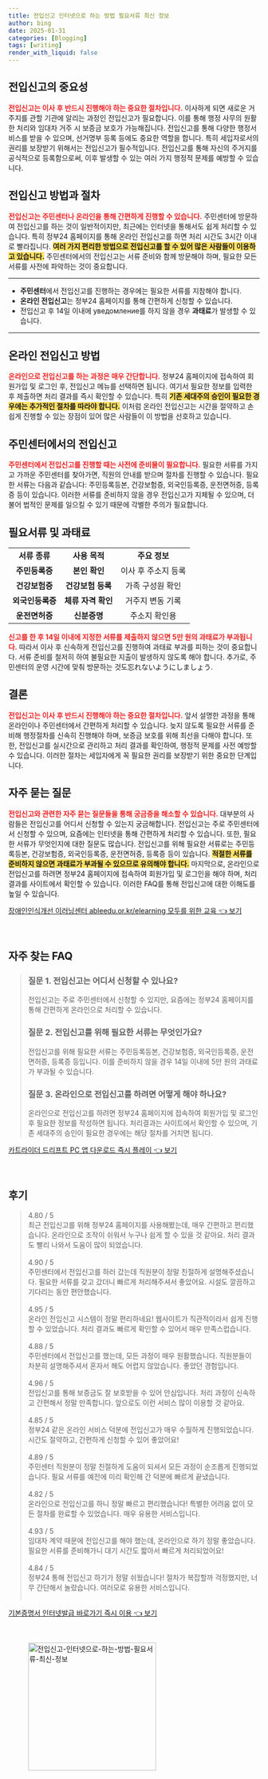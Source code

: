 ```yaml
---
title: 전입신고 인터넷으로 하는 방법 필요서류 최신 정보
author: bing
date: 2025-01-31
categories: [Blogging]
tags: [writing]
render_with_liquid: false
---
```



<h2 id='전입신고의 중요성'>전입신고의 중요성</h2>

<p><b><span style="color: #ee2323;">전입신고는 이사 후 반드시 진행해야 하는 중요한 절차입니다.</span></b> 이사하게 되면 새로운 거주지를 관할 기관에 알리는 과정인 전입신고가 필요합니다. 이를 통해 행정 사무의 원활한 처리와 임대차 거주 시 보증금 보호가 가능해집니다. 전입신고를 통해 다양한 행정서비스를 받을 수 있으며, 선거명부 등록 등에도 중요한 역할을 합니다. 특히 세입자로서의 권리를 보장받기 위해서는 전입신고가 필수적입니다. 전입신고를 통해 자신의 주거지를 공식적으로 등록함으로써, 이후 발생할 수 있는 여러 가지 행정적 문제를 예방할 수 있습니다.</p>

<h2 id='전입신고 방법과 절차'>전입신고 방법과 절차</h2>

<p><b><span style="color: #ee2323;">전입신고는 주민센터나 온라인을 통해 간편하게 진행할 수 있습니다.</span></b> 주민센터에 방문하여 전입신고를 하는 것이 일반적이지만, 최근에는 인터넷을 통해서도 쉽게 처리할 수 있습니다. 특히 정부24 홈페이지를 통해 온라인 전입신고를 하면 처리 시간도 3시간 이내로 빨라집니다. <b><span style="background-color: #ffe066;">여러 가지 편리한 방법으로 전입신고를 할 수 있어 많은 사람들이 이용하고 있습니다.</span></b> 주민센터에서의 전입신고는 서류 준비와 함께 방문해야 하며, 필요한 모든 서류를 사전에 파악하는 것이 중요합니다.</p>

<hr />

<ul>
    <li><b>주민센터</b>에서 전입신고를 진행하는 경우에는 필요한 서류를 지참해야 합니다.</li>
    <li><b>온라인 전입신고</b>는 정부24 홈페이지를 통해 간편하게 신청할 수 있습니다.</li>
    <li>전입신고 후 14일 이내에 уведомление를 하지 않을 경우 <b>과태료</b>가 발생할 수 있습니다.</li>
</ul>

<hr />

<h2 id='온라인 전입신고 방법'>온라인 전입신고 방법</h2>

<p><b><span style="color: #ee2323;">온라인으로 전입신고를 하는 과정은 매우 간단합니다.</span></b> 정부24 홈페이지에 접속하여 회원가입 및 로그인 후, 전입신고 메뉴를 선택하면 됩니다. 여기서 필요한 정보를 입력한 후 제출하면 처리 결과를 즉시 확인할 수 있습니다. 특히 <b><span style="background-color: #ffe066;">기존 세대주의 승인이 필요한 경우에는 추가적인 절차를 따라야 합니다.</span></b> 이처럼 온라인 전입신고는 시간을 절약하고 손쉽게 진행할 수 있는 장점이 있어 많은 사람들이 이 방법을 선호하고 있습니다.</p>

<h2 id='주민센터에서의 전입신고'>주민센터에서의 전입신고</h2>

<p><b><span style="color: #ee2323;">주민센터에서 전입신고를 진행할 때는 사전에 준비물이 필요합니다.</span></b> 필요한 서류를 가지고 가까운 주민센터를 찾아가면, 직원의 안내를 받으며 절차를 진행할 수 있습니다. 필요한 서류는 다음과 같습니다: 주민등록등본, 건강보험증, 외국인등록증, 운전면허증, 등록증 등이 있습니다. 이러한 서류를 준비하지 않을 경우 전입신고가 지체될 수 있으며, 더불어 법적인 문제를 일으킬 수 있기 때문에 각별한 주의가 필요합니다.</p>

<h2 id='필요서류 및 과태료'>필요서류 및 과태료</h2>

<table>
    <tr>
        <td style="text-align: center; height: 17px;"><b>서류 종류</b></td>
        <td style="text-align: center; height: 17px;"><b>사용 목적</b></td>
        <td style="text-align: center; height: 17px;"><b>주요 정보</b></td>
    </tr>
    <tr>
        <td style="text-align: center; height: 17px;"><b>주민등록증</b></td>
        <td style="text-align: center; height: 17px;"><b>본인 확인</b></td>
        <td style="text-align: center; height: 17px;">이사 후 주소지 등록</td>
    </tr>
    <tr>
        <td style="text-align: center; height: 17px;"><b>건강보험증</b></td>
        <td style="text-align: center; height: 17px;"><b>건강보험 등록</b></td>
        <td style="text-align: center; height: 17px;">가족 구성원 확인</td>
    </tr>
    <tr>
        <td style="text-align: center; height: 17px;"><b>외국인등록증</b></td>
        <td style="text-align: center; height: 17px;"><b>체류 자격 확인</b></td>
        <td style="text-align: center; height: 17px;">거주지 변동 기록</td>
    </tr>
    <tr>
        <td style="text-align: center; height: 17px;"><b>운전면허증</b></td>
        <td style="text-align: center; height: 17px;"><b>신분증명</b></td>
        <td style="text-align: center; height: 17px;">주소지 확인용 </td>
    </tr>
</table>

<p><b><span style="color: #ee2323;">신고를 한 후 14일 이내에 지정한 서류를 제출하지 않으면 5만 원의 과태료가 부과됩니다.</span></b> 따라서 이사 후 신속하게 전입신고를 진행하여 과태료 부과를 피하는 것이 중요합니다. 서류 준비를 철저히 하여 불필요한 지출이 발생하지 않도록 해야 합니다. 추가로, 주민센터의 운영 시간에 맞춰 방문하는 것도忘れないようにしましょう.</p>

<h2 id='결론'>결론</h2>

<p><b><span style="color: #ee2323;">전입신고는 이사 후 반드시 진행해야 하는 중요한 절차입니다.</span></b> 앞서 설명한 과정을 통해 온라인이나 주민센터에서 간편하게 처리할 수 있습니다. 늦지 않도록 필요한 서류를 준비해 행정절차를 신속히 진행해야 하며, 보증금 보호를 위해 최선을 다해야 합니다. 또한, 전입신고를 실시간으로 관리하고 처리 결과를 확인하여, 행정적 문제를 사전 예방할 수 있습니다. 이러한 절차는 세입자에게 꼭 필요한 권리를 보장받기 위한 중요한 단계입니다.</p>

<h2 id='자주 묻는 질문'>자주 묻는 질문</h2>

<p><b><span style="color: #ee2323;">전입신고와 관련한 자주 묻는 질문들을 통해 궁금증을 해소할 수 있습니다.</span></b> 대부분의 사람들은 전입신고를 어디서 신청할 수 있는지 궁금해합니다. 전입신고는 주로 주민센터에서 신청할 수 있으며, 요즘에는 인터넷을 통해 간편하게 처리할 수 있습니다. 또한, 필요한 서류가 무엇인지에 대한 질문도 많습니다. 전입신고를 위해 필요한 서류로는 주민등록등본, 건강보험증, 외국인등록증, 운전면허증, 등록증 등이 있습니다. <b><span style="background-color: #ffe066;">적절한 서류를 준비하지 않으면 과태료가 부과될 수 있으므로 유의해야 합니다.</span></b> 마지막으로, 온라인으로 전입신고를 하려면 정부24 홈페이지에 접속하여 회원가입 및 로그인을 해야 하며, 처리 결과를 사이트에서 확인할 수 있습니다. 이러한 FAQ를 통해 전입신고에 대한 이해도를 높일 수 있습니다.</p>


<p><a class="click-button" title="장애인인식개선 이러닝센터 ableedu.or.kr/elearning 모두를 위한 교육" href="https://greenforu.github.io/posts/%EC%9E%A5%EC%95%A0%EC%9D%B8%EC%9D%B8%EC%8B%9D%EA%B0%9C%EC%84%A0-%EC%9D%B4%EB%9F%AC%EB%8B%9D%EC%84%BC%ED%84%B0-ableedu.or.krelearning-%EB%AA%A8%EB%91%90%EB%A5%BC-%EC%9C%84%ED%95%9C-%EA%B5%90%EC%9C%A1/" rel="dofollow">장애인인식개선 이러닝센터 ableedu.or.kr/elearning 모두를 위한 교육 👈 보기</a></p><br>
<h2 id='자주_찾는_FAQ'>자주 찾는 FAQ</h2>
<div itemscope="" itemtype="https://schema.org/FAQPage"> 
<blockquote> 
<div itemscope="" itemprop="mainEntity" itemtype="https://schema.org/Question"> 
<h3 itemprop="name">질문 1. 전입신고는 어디서 신청할 수 있나요?</h3> 
<div itemscope="" itemprop="acceptedAnswer" itemtype="https://schema.org/Answer"> 
<span itemprop="text"> 
<p>전입신고는 주로 주민센터에서 신청할 수 있지만, 요즘에는 정부24 홈페이지를 통해 간편하게 온라인으로 처리할 수 있습니다.</p> 
</span> 
</div> 
</div> 
<div itemscope="" itemprop="mainEntity" itemtype="https://schema.org/Question"> 
<h3 itemprop="name">질문 2. 전입신고를 위해 필요한 서류는 무엇인가요?</h3> 
<div itemscope="" itemprop="acceptedAnswer" itemtype="https://schema.org/Answer"> 
<span itemprop="text"> 
<p>전입신고를 위해 필요한 서류는 주민등록등본, 건강보험증, 외국인등록증, 운전면허증, 등록증 등입니다. 이를 준비하지 않을 경우 14일 이내에 5만 원의 과태료가 부과될 수 있습니다.</p> 
</span> 
</div> 
</div> 
<div itemscope="" itemprop="mainEntity" itemtype="https://schema.org/Question"> 
<h3 itemprop="name">질문 3. 온라인으로 전입신고를 하려면 어떻게 해야 하나요?</h3> 
<div itemscope="" itemprop="acceptedAnswer" itemtype="https://schema.org/Answer"> 
<span itemprop="text"> 
<p>온라인으로 전입신고를 하려면 정부24 홈페이지에 접속하여 회원가입 및 로그인 후 필요한 정보를 작성하면 됩니다. 처리결과는 사이트에서 확인할 수 있으며, 기존 세대주의 승인이 필요한 경우에는 해당 절차를 거치면 됩니다.</p> 
</span> 
</div> 
</div> 
</blockquote> 
</div>
<p><a class="click-button" title="카트라이더 드리프트 PC 앱 다운로드 즉시 플레이" href="https://greenforu.github.io/posts/%EC%B9%B4%ED%8A%B8%EB%9D%BC%EC%9D%B4%EB%8D%94-%EB%93%9C%EB%A6%AC%ED%94%84%ED%8A%B8-PC-%EC%95%B1-%EB%8B%A4%EC%9A%B4%EB%A1%9C%EB%93%9C-%EC%A6%89%EC%8B%9C-%ED%94%8C%EB%A0%88%EC%9D%B4/" rel="dofollow">카트라이더 드리프트 PC 앱 다운로드 즉시 플레이 👈 보기</a></p><br>
<h2 id='후기'>후기</h2>
<div itemscope itemtype="https://schema.org/Product">
  <blockquote>
  <div itemprop="review" itemscope itemtype="https://schema.org/Review">
      <div itemprop="reviewRating" itemscope itemtype="https://schema.org/Rating"> <span itemprop="ratingValue">4.80</span> / <span itemprop="bestRating">5</span> </div>
      <span itemprop="reviewBody">최근 전입신고를 위해 정부24 홈페이지를 사용해봤는데, 매우 간편하고 편리했습니다. 온라인으로 조작이 쉬워서 누구나 쉽게 할 수 있을 것 같아요. 처리 결과도 빨리 나와서 도움이 많이 되었습니다. </span>
  </div>
  <br>
  <div itemprop="review" itemscope itemtype="https://schema.org/Review">
      <div itemprop="reviewRating" itemscope itemtype="https://schema.org/Rating"> <span itemprop="ratingValue">4.90</span> / <span itemprop="bestRating">5</span> </div>
      <span itemprop="reviewBody">주민센터에서 전입신고를 하러 갔는데 직원분이 정말 친절하게 설명해주셨습니다. 필요한 서류를 갖고 갔더니 빠르게 처리해주셔서 좋았어요. 시설도 깔끔하고 기다리는 동안 편안했습니다.</span>
  </div>
  <br>
  <div itemprop="review" itemscope itemtype="https://schema.org/Review">
      <div itemprop="reviewRating" itemscope itemtype="https://schema.org/Rating"> <span itemprop="ratingValue">4.95</span> / <span itemprop="bestRating">5</span> </div>
      <span itemprop="reviewBody">온라인 전입신고 시스템이 정말 편리하네요! 웹사이트가 직관적이라서 쉽게 진행할 수 있었습니다. 처리 결과도 빠르게 확인할 수 있어서 매우 만족스럽습니다.</span>
  </div>
  <br>
  <div itemprop="review" itemscope itemtype="https://schema.org/Review">
      <div itemprop="reviewRating" itemscope itemtype="https://schema.org/Rating"> <span itemprop="ratingValue">4.88</span> / <span itemprop="bestRating">5</span> </div>
      <span itemprop="reviewBody">주민센터에서 전입신고를 했는데, 모든 과정이 매우 원활했습니다. 직원분들이 차분히 설명해주셔서 혼자서 해도 어렵지 않았습니다. 좋았던 경험입니다.</span>
  </div>
  <br>
  <div itemprop="review" itemscope itemtype="https://schema.org/Review">
      <div itemprop="reviewRating" itemscope itemtype="https://schema.org/Rating"> <span itemprop="ratingValue">4.96</span> / <span itemprop="bestRating">5</span> </div>
      <span itemprop="reviewBody">전입신고를 통해 보증금도 잘 보호받을 수 있어 안심입니다. 처리 과정이 신속하고 간편해서 정말 만족합니다. 앞으로도 이런 서비스 많이 이용할 것 같아요.</span>
  </div>
  <br>
  <div itemprop="review" itemscope itemtype="https://schema.org/Review">
      <div itemprop="reviewRating" itemscope itemtype="https://schema.org/Rating"> <span itemprop="ratingValue">4.85</span> / <span itemprop="bestRating">5</span> </div>
      <span itemprop="reviewBody">정부24 같은 온라인 서비스 덕분에 전입신고가 매우 수월하게 진행되었습니다. 시간도 절약하고, 간편하게 신청할 수 있어 좋았어요!</span>
  </div>
  <br>
  <div itemprop="review" itemscope itemtype="https://schema.org/Review">
      <div itemprop="reviewRating" itemscope itemtype="https://schema.org/Rating"> <span itemprop="ratingValue">4.89</span> / <span itemprop="bestRating">5</span> </div>
      <span itemprop="reviewBody">주민센터 직원분이 정말 친절하게 도움이 되셔서 모든 과정이 순조롭게 진행되었습니다. 필요 서류를 예전에 미리 확인해 간 덕분에 빠르게 끝냈습니다.</span>
  </div>
  <br>
  <div itemprop="review" itemscope itemtype="https://schema.org/Review">
      <div itemprop="reviewRating" itemscope itemtype="https://schema.org/Rating"> <span itemprop="ratingValue">4.82</span> / <span itemprop="bestRating">5</span> </div>
      <span itemprop="reviewBody">온라인으로 전입신고를 하니 정말 빠르고 편리했습니다! 특별한 어려움 없이 모든 절차를 완료할 수 있었습니다. 매우 유용한 서비스입니다.</span>
  </div>
  <br>
  <div itemprop="review" itemscope itemtype="https://schema.org/Review">
      <div itemprop="reviewRating" itemscope itemtype="https://schema.org/Rating"> <span itemprop="ratingValue">4.93</span> / <span itemprop="bestRating">5</span> </div>
      <span itemprop="reviewBody">임대차 계약 때문에 전입신고를 해야 했는데, 온라인으로 하기 정말 좋았습니다. 필요한 서류를 준비해가니 대기 시간도 짧아서 빠르게 처리되었어요!</span>
  </div>
  <br>
  <div itemprop="review" itemscope itemtype="https://schema.org/Review">
      <div itemprop="reviewRating" itemscope itemtype="https://schema.org/Rating"> <span itemprop="ratingValue">4.84</span> / <span itemprop="bestRating">5</span> </div>
      <span itemprop="reviewBody">정부24 통해 전입신고 하기가 정말 쉬웠습니다! 절차가 복잡할까 걱정했지만, 너무 간단해서 놀랐습니다. 여러모로 유용한 서비스입니다.</span>
  </div>
  <br>
  </blockquote>
</div>
<p><a class="click-button" title="기본증명서 인터넷발급 바로가기 즉시 이용" href="https://greenforu.github.io/posts/%EA%B8%B0%EB%B3%B8%EC%A6%9D%EB%AA%85%EC%84%9C-%EC%9D%B8%ED%84%B0%EB%84%B7%EB%B0%9C%EA%B8%89-%EB%B0%94%EB%A1%9C%EA%B0%80%EA%B8%B0-%EC%A6%89%EC%8B%9C-%EC%9D%B4%EC%9A%A9/" rel="dofollow">기본증명서 인터넷발급 바로가기 즉시 이용 👈 보기</a></p><br>
<figure class="image"><img src="https://greenforu.github.io/assets/img/thumbnail/전입신고-인터넷으로-하는-방법-필요서류-최신-정보.webp" alt="전입신고-인터넷으로-하는-방법-필요서류-최신-정보" width="256" height="256"></figure>